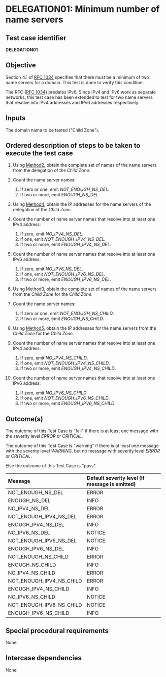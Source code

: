 # DELEGATION01: Minimum number of name servers   

## Test case identifier

**DELEGATION01**

## Objective

Section 4.1 of [RFC 1034] specifies that there must be a minimum of two name servers 
for a domain. This test is done to verify this condition.

The RFC ([RFC 1034]) predates IPv6. Since IPv4 and IPv6 work as separate networks, this
test case has been extended to test for two name servers that resolve into IPv4 addresses
and IPv6 addresses respectively.


## Inputs

The domain name to be tested ("Child Zone").

## Ordered description of steps to be taken to execute the test case

 1. Using [Method2], obtain the complete set of names of the name servers 
    from the delegation of the *Child Zone*.

 2. Count the name server names:
    1. If zero or one, emit *NOT_ENOUGH_NS_DEL*.
    2. If two or more, emit *ENOUGH_NS_DEL*.

 3. Using [Method4], obtain the IP addresses for the name servers of the 
    delegation of the *Child Zone*.

 4. Count the number of name server names that resolve into at least one IPv4 
    address:
    1. If zero, emit *NO_IPV4_NS_DEL*.
    2. If one, emit *NOT_ENOUGH_IPV4_NS_DEL*.
    3. If two or more, emit *ENOUGH_IPV4_NS_DEL*.

 5. Count the number of name server names that resolve into at least one IPv6 
    address:
    1. If zero, emit *NO_IPV6_NS_DEL*.
    2. If one, emit *NOT_ENOUGH_IPV6_NS_DEL*.
    3. If two or more, emit *ENOUGH_IPV6_NS_DEL*.

 6. Using [Method3], obtain the complete set of names of the name servers
    from the *Child Zone* for the *Child Zone*. 

 7. Count the name server names:
    1. If zero or one, emit *NOT_ENOUGH_NS_CHILD*.
    2. If two or more, emit *ENOUGH_NS_CHILD*.

 8. Using [Method5], obtain the IP addresses for the name servers from 
    the *Child Zone* for the *Child Zone*.

 9. Count the number of name server names that resolve into at least one IPv4 
    address:
    1. If zero, emit *NO_IPV4_NS_CHILD*.
    2. If one, emit *NOT_ENOUGH_IPV4_NS_CHILD*.
    3. If two or more, emit *ENOUGH_IPV4_NS_CHILD*.

10. Count the number of name server names that resolve into at least one IPv6 
    address:
    1. If zero, emit *NO_IPV6_NS_CHILD*.
    2. If one, emit *NOT_ENOUGH_IPV6_NS_CHILD*.
    3. If two or more, emit *ENOUGH_IPV6_NS_CHILD*.

## Outcome(s)

The outcome of this Test Case is "fail" if there is at least one message
with the severity level *ERROR* or *CRITICAL*.

The outcome of this Test Case is "warning" if there is at least one message
with the severity level *WARNING*, but no message with severity level
*ERROR* or *CRITICAL*.

Else the outcome of this Test Case is "pass".

Message                       | Default severity level (if message is emitted)
:-----------------------------|:-----------------------------------
NOT_ENOUGH_NS_DEL             | ERROR
ENOUGH_NS_DEL                 | INFO
NO_IPV4_NS_DEL                | ERROR
NOT_ENOUGH_IPV4_NS_DEL        | ERROR
ENOUGH_IPV4_NS_DEL            | INFO
NO_IPV6_NS_DEL                | NOTICE
NOT_ENOUGH_IPV6_NS_DEL        | NOTICE
ENOUGH_IPV6_NS_DEL            | INFO
NOT_ENOUGH_NS_CHILD           | ERROR
ENOUGH_NS_CHILD               | INFO
NO_IPV4_NS_CHILD              | ERROR
NOT_ENOUGH_IPV4_NS_CHILD      | ERROR
ENOUGH_IPV4_NS_CHILD          | INFO
NO_IPV6_NS_CHILD              | NOTICE
NOT_ENOUGH_IPV6_NS_CHILD      | NOTICE
ENOUGH_IPV6_NS_CHILD          | INFO


## Special procedural requirements

None 

## Intercase dependencies

None

[RFC 1034]: https://tools.ietf.org/html/rfc1034

[RFC 7719]: https://tools.ietf.org/html/rfc7719

[Method2]:  ../Methods.md#method-2-obtain-glue-name-records-from-parent

[Method3]:  ../Methods.md#method-3-obtain-name-servers-from-child

[Method4]:  ../Methods.md#method-4-obtain-glue-address-records-from-parent

[Method5]:  ../Methods.md#method-5-obtain-the-name-server-address-records-from-child


